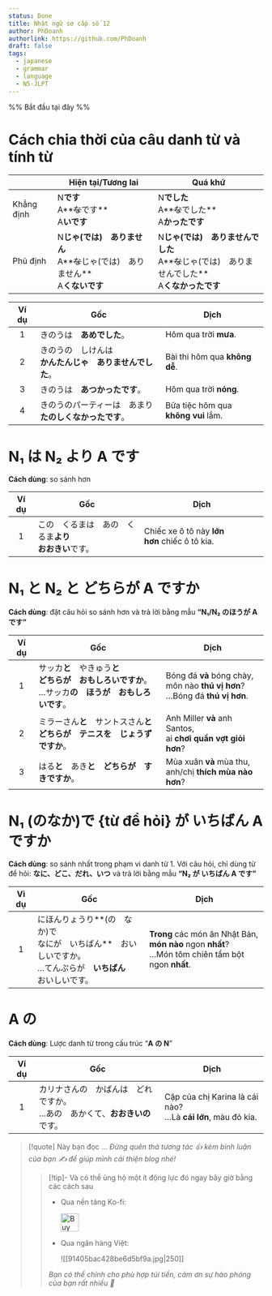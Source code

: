 ```yaml
---
status: Done
title: Nhật ngữ sơ cấp số 12
author: PhDoanh
authorlink: https://github.com/PhDoanh
draft: false
tags:
  - japanese
  - grammar
  - language
  - N5-JLPT
---
```

%% Bắt đầu tại đây %%
# Cách chia thời của câu danh từ và tính từ

|            | Hiện tại/Tương lai                                            | Quá khứ                                                               |
| ---------- | ------------------------------------------------------------- | --------------------------------------------------------------------- |
| Khẳng định | N**です**  <br>A**~~な~~です**  <br>A**いです**                       | N**でした**  <br>A**~~な~~でした**  <br>A**かったです**                           |
| Phủ định   | N**じゃ(では)　ありません**  <br>A**~~な~~じゃ(では)　ありません**  <br>A**くないです** | N**じゃ(では)　ありませんでした**  <br>A**~~な~~じゃ(では)　ありませんでした**  <br>A**くなかったです** |

| Ví dụ | Gốc                                  | Dịch                                     |
| :---: | ------------------------------------ | ---------------------------------------- |
|   1   | きのうは　**あめでした**。                      | Hôm qua trời **mưa**.                    |
|   2   | きのうの　しけんは　  <br>**かんたんじゃ　ありませんでした**。 | Bài thi hôm qua **không dễ**.            |
|   3   | きのうは　**あつかったです**。                    | Hôm qua trời **nóng**.                   |
|   4   | きのうのパーティーは　あまり　  <br>**たのしくなかったです**。 | Bữa tiệc hôm qua  <br>**không vui** lắm. |

# N₁ は N₂ より A です
**Cách dùng**: so sánh hơn

| Ví dụ | Gốc                                | Dịch                                          |
| :---: | ---------------------------------- | --------------------------------------------- |
|   1   | この　くるまは　あの　くるま**より　  <br>おおきい**です。 | Chiếc xe ô tô này **lớn hơn** chiếc ô tô kia. |

# N₁ と N₂ と どちらが A ですか
**Cách dùng**: đặt câu hỏi so sánh hơn và trả lời bằng mẫu **“N₁/N₂ のほうが A です”**

| Ví dụ | Gốc                                                                     | Dịch                                                                                 |
| :---: | ----------------------------------------------------------------------- | ------------------------------------------------------------------------------------ |
|   1   | サッカ**と**　やきゅう**と**　  <br>**どちらが　おもしろいですか**。  <br>…サッカ**の　ほうが　おもしろいです**。 | Bóng đá **và** bóng chày,  <br>môn nào **thú vị hơn**?  <br>…Bóng đá **thú vị hơn**. |
|   2   | ミラーさん**と**　サントスさん**と**　  <br>**どちらが　テニスを　じょうずですか**。                     | Anh Miller **và** anh Santos,  <br>ai **chơi quần vợt giỏi hơn**?                    |
|   3   | はる**と**　あき**と**　**どちらが　すきですか**。                                         | Mùa xuân **và** mùa thu,  <br>anh/chị **thích mùa nào hơn**?                         |

# N₁ (のなか)で {từ để hỏi} が いちばん A ですか
**Cách dùng**: so sánh nhất trong phạm vi danh từ 1. Với câu hỏi, chỉ dùng từ để hỏi: **なに、どこ、だれ、いつ** và trả lời bằng mẫu **“N₂ が いちばん A です”**

| Vi dụ | Gốc                                                                     | Dịch                                                                                                      |
| :---: | ----------------------------------------------------------------------- | --------------------------------------------------------------------------------------------------------- |
|   1   | にほんりょうり**(の　なか)で　  <br>なにが　いちばん**　おいしいですか。  <br>…てんぷらが　**いちばん**　おいしいです。 | **Trong** các món ăn Nhật Bản,  <br>**món nào** ngon **nhất**?  <br>…Món tôm chiên tẩm bột ngon **nhất**. |

# A の
**Cách dùng**: Lược danh từ trong cấu trúc “**A の N**”

| Ví dụ | Gốc                                                                             | Dịch                                                             |
|:-----:| ------------------------------------------------------------------------------- | ---------------------------------------------------------------- |
|   1   | カリナさんの　かばんは　どれですか。  <br>…あの　あかくて、**おおきいの**です。 | Cặp của chị Karina là cái nào?  <br>…Là **cái lớn**, màu đỏ kia. |

> [!quote] Này bạn đọc ...
> *Đừng quên thả tương tác 👍 kèm bình luận của bạn ✍️ để giúp mình cải thiện blog nhé!* 
> > [!tip]- Và có thể ủng hộ một ít động lực đó ngay bây giờ bằng các cách sau
> > - Qua nền tảng Ko-fi:
> > 
> >   <a href='https://ko-fi.com/M4M111S8CI' target='_blank'><img height='36' style='border:0px;height:36px;' src='https://storage.ko-fi.com/cdn/kofi3.png?v=3' border='0' alt='Buy Me a Coffee at ko-fi.com' /></a>
> > - Qua ngân hàng Việt:
> >   
> >   ![[91405bac428be6d5bf9a.jpg|250]]
> > 
> > *Bạn có thể chỉnh cho phù hợp túi tiền, cảm ơn sự hào phóng của bạn rất nhiều 🥰*